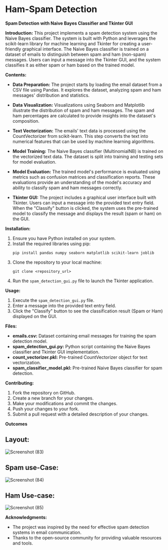 # Ham-Spam Detection

**Spam Detection with Naive Bayes Classifier and Tkinter GUI**

**Introduction:**
This project implements a spam detection system using the Naive Bayes classifier. The system is built with Python and leverages the scikit-learn library for machine learning and Tkinter for creating a user-friendly graphical interface. The Naive Bayes classifier is trained on a dataset of emails to distinguish between spam and ham (non-spam) messages. Users can input a message into the Tkinter GUI, and the system classifies it as either spam or ham based on the trained model.

**Contents:**
- **Data Preparation:** The project starts by loading the email dataset from a CSV file using Pandas. It explores the dataset, analyzing spam and ham messages' distribution and statistics.
  
- **Data Visualization:** Visualizations using Seaborn and Matplotlib illustrate the distribution of spam and ham messages. The spam and ham percentages are calculated to provide insights into the dataset's composition.

- **Text Vectorization:** The emails' text data is processed using the CountVectorizer from scikit-learn. This step converts the text into numerical features that can be used by machine learning algorithms.

- **Model Training:** The Naive Bayes classifier (MultinomialNB) is trained on the vectorized text data. The dataset is split into training and testing sets for model evaluation.

- **Model Evaluation:** The trained model's performance is evaluated using metrics such as confusion matrices and classification reports. These evaluations provide an understanding of the model's accuracy and ability to classify spam and ham messages correctly.

- **Tkinter GUI:** The project includes a graphical user interface built with Tkinter. Users can input a message into the provided text entry field. When the "Classify" button is clicked, the system uses the pre-trained model to classify the message and displays the result (spam or ham) on the GUI.

**Installation:**
1. Ensure you have Python installed on your system.
2. Install the required libraries using pip:
   ```
   pip install pandas numpy seaborn matplotlib scikit-learn joblib
   ```
3. Clone the repository to your local machine:
   ```
   git clone <repository_url>
   ```
4. Run the `spam_detection_gui.py` file to launch the Tkinter application.

**Usage:**
1. Execute the `spam_detection_gui.py` file.
2. Enter a message into the provided text entry field.
3. Click the "Classify" button to see the classification result (Spam or Ham) displayed on the GUI.

**Files:**
- **emails.csv:** Dataset containing email messages for training the spam detection model.
- **spam_detection_gui.py:** Python script containing the Naive Bayes classifier and Tkinter GUI implementation.
- **count_vectorizer.pkl:** Pre-trained CountVectorizer object for text vectorization.
- **spam_classifier_model.pkl:** Pre-trained Naive Bayes classifier for spam detection.


**Contributing:**
1. Fork the repository on GitHub.
2. Create a new branch for your changes.
3. Make your modifications and commit the changes.
4. Push your changes to your fork.
5. Submit a pull request with a detailed description of your changes.

**Outcomes**
## Layout:

![Screenshot (83)](https://github.com/Bhudil/Ham-Spam/assets/99169324/c37e0fed-e4eb-42a4-a875-0cf1436c7f7f)

## Spam use-Case:

![Screenshot (84)](https://github.com/Bhudil/Ham-Spam/assets/99169324/4e1e900a-b402-4a9f-903d-8d9c327c7d4e)

## Ham Use-case:

![Screenshot (85)](https://github.com/Bhudil/Ham-Spam/assets/99169324/15590c05-1f81-42d6-942f-01ddcb701de7)


**Acknowledgments:**
- The project was inspired by the need for effective spam detection systems in email communication.
- Thanks to the open-source community for providing valuable resources and tools.

